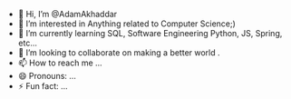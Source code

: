 - 👋 Hi, I’m @AdamAkhaddar
- 👀 I’m interested in Anything related to Computer Science;)
- 🌱 I’m currently learning SQL, Software Engineering Python, JS, Spring, etc...
- 💞️ I’m looking to collaborate on making a better world .
- 📫 How to reach me ...
- 😄 Pronouns: ...
- ⚡ Fun fact: ...

<!---
AdamAkhaddar/AdamAkhaddar is a ✨ special ✨ repository because its `README.md` (this file) appears on your GitHub profile.
You can click the Preview link to take a look at your changes.
--->

